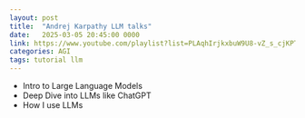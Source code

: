 ```yaml
---
layout: post
title:  "Andrej Karpathy LLM talks"
date:   2025-03-05 20:45:00 0000
link: https://www.youtube.com/playlist?list=PLAqhIrjkxbuW9U8-vZ_s_cjKPT_FqRStI
categories: AGI
tags: tutorial llm
---
```


- Intro to Large Language Models
- Deep Dive into LLMs like ChatGPT
- How I use LLMs

